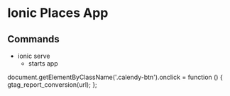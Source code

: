 # Ionic Places App

## Commands

- ionic serve
  - starts app

document.getElementByClassName('.calendy-btn').onclick = function () {
gtag_report_conversion(url);
};
